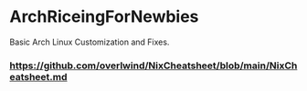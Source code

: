 # ArchRiceingForNewbies
Basic Arch Linux Customization and Fixes.


### https://github.com/overlwind/NixCheatsheet/blob/main/NixCheatsheet.md

